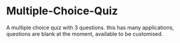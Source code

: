 # Multiple-Choice-Quiz
A multiple choice quiz with 3 questions. this has many applications, questions are blank at the moment, available to be customised.
